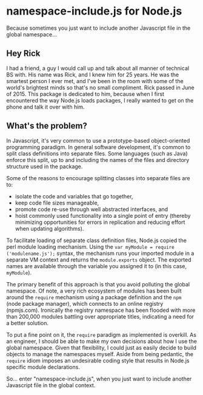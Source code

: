 # namespace-include.js for Node.js
Because sometimes you just want to include another Javascript file in the global namespace...

## Hey Rick
I had a friend, a guy I would call up and talk about all manner of technical BS with. His name was Rick, and I knew him for 25 years. He was the smartest person I ever met, and I've been in the room with some of the world's brightest minds so that's no small compliment. Rick passed in June of 2015. This package is dedicated to him, because when I first encountered the way Node.js loads packages, I really wanted to get on the phone and talk it over with him.

## What's the problem?
In Javascript, it's very common to use a prototype-based object-oriented programming paradigm. In general software development, it's common to split class definitions into separate files. Some languages (such as Java) enforce this split, up to and including the names of the files and directory structure used in the package.

Some of the reasons to encourage splitting classes into separate files are to:
- isolate the code and variables that go together, 
- keep code file sizes manageable,
- promote code re-use through well abstracted interfaces, and
- hoist commonly used functionality into a single point of entry (thereby minimizing opportunities for errors in replication and reducing effort when updating algorithms).

To facilitate loading of separate class definition files, Node.js copied the perl module loading mechanism. Using the `var myModule = require ('modulename.js');` syntax, the mechanism runs your imported module in a separate VM context and returns the `module.exports` object. The exported names are available through the variable you assigned it to (in this case, `myModule`).

The primary benefit of this approach is that you avoid polluting the global namespace. Of note, a very rich ecosystem of modules has been built around the `require` mechanism using a package definition and the `npm` (node package manager), which connects to an online registry (npmjs.com). Ironically the registry namespace has been flooded with more than 200,000 modules battling over appropriate titles, indicating a need for a better solution.

To put a fine point on it, the `require` paradigm as implemented is overkill. As an engineer, I should be able to make my own decisions about how I use the global namespace. Given that flexibility, I could just as easily decide to build objects to manage the namespaces myself. Aside from being pedantic, the `require` idiom imposes an undesirable coding style that results in Node.js specific module declarations.

So... enter "namespace-include.js", when you just want to include another Javascript file in the global context.
